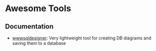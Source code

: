 # Awesome Tools

## Documentation

- [wwwsqldesigner](https://github.com/ondras/wwwsqldesigner): Very lightweight tool for creating DB diagrams and saving them to a database
